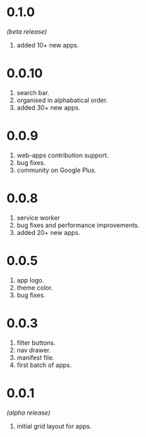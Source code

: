 # 0.1.0
*(beta release)*
1. added 10+ new apps.

# 0.0.10
1. search bar.
2. organised in alphabatical order.
3. added 30+ new apps.

# 0.0.9
1. web-apps contribution support.
2. bug fixes.
3. community on Google Plus.

# 0.0.8
1. service worker
2. bug fixes and performance improvements.
3. added 20+ new apps.

# 0.0.5
1. app logo.
2. theme color.
3. bug fixes.

# 0.0.3
1. filter buttons.
2. nav drawer.
3. manifest file.
4. first batch of apps.

# 0.0.1
*(alpha release)*
1. initial grid layout for apps.



